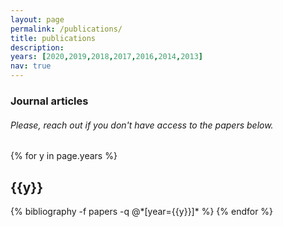 ```yaml
---
layout: page
permalink: /publications/
title: publications
description: 
years: [2020,2019,2018,2017,2016,2014,2013]
nav: true
---
```


<div class="publications">

<h3>Journal articles</h3>
<h6>Please, reach out if you don't have access to the papers below.</h6>

{% for y in page.years %}
  <h2 class="year">{{y}}</h2>
  {% bibliography -f papers -q @*[year={{y}}]* %}
{% endfor %}

<!-- <h3>grey literature</h3>

{% bibliography -q @phdthesis @ %}

</div> -->